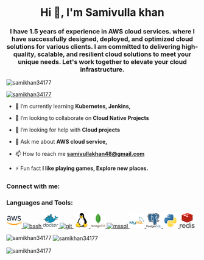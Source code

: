 <h1 align="center">Hi 👋, I'm Samivulla khan</h1>
<h3 align="center">I have 1.5 years of experience in AWS cloud services. where I have successfully designed, deployed, and optimized cloud solutions for various clients. I am committed to delivering high-quality, scalable, and resilient cloud solutions to meet your unique needs. Let's work together to elevate your cloud infrastructure.</h3>

<p align="left"> <img src="https://komarev.com/ghpvc/?username=samikhan34177&label=Profile%20views&color=0e75b6&style=flat" alt="samikhan34177" /> </p>

<p align="left"> <a href="https://github.com/ryo-ma/github-profile-trophy"><img src="https://github-profile-trophy.vercel.app/?username=samikhan34177" alt="samikhan34177" /></a> </p>

- 🌱 I’m currently learning **Kubernetes, Jenkins,**

- 👯 I’m looking to collaborate on **Cloud Native Projects**

- 🤝 I’m looking for help with **Cloud projects**

- 💬 Ask me about **AWS cloud service,**

- 📫 How to reach me **samivullakhan48@gmail.com**

- ⚡ Fun fact **I like playing games, Explore new places.**

<h3 align="left">Connect with me:</h3>
<p align="left">
</p>

<h3 align="left">Languages and Tools:</h3>
<p align="left"> <a href="https://aws.amazon.com" target="_blank" rel="noreferrer"> <img src="https://raw.githubusercontent.com/devicons/devicon/master/icons/amazonwebservices/amazonwebservices-original-wordmark.svg" alt="aws" width="40" height="40"/> </a> <a href="https://www.gnu.org/software/bash/" target="_blank" rel="noreferrer"> <img src="https://www.vectorlogo.zone/logos/gnu_bash/gnu_bash-icon.svg" alt="bash" width="40" height="40"/> </a> <a href="https://www.docker.com/" target="_blank" rel="noreferrer"> <img src="https://raw.githubusercontent.com/devicons/devicon/master/icons/docker/docker-original-wordmark.svg" alt="docker" width="40" height="40"/> </a> <a href="https://git-scm.com/" target="_blank" rel="noreferrer"> <img src="https://www.vectorlogo.zone/logos/git-scm/git-scm-icon.svg" alt="git" width="40" height="40"/> </a> <a href="https://www.linux.org/" target="_blank" rel="noreferrer"> <img src="https://raw.githubusercontent.com/devicons/devicon/master/icons/linux/linux-original.svg" alt="linux" width="40" height="40"/> </a> <a href="https://www.mongodb.com/" target="_blank" rel="noreferrer"> <img src="https://raw.githubusercontent.com/devicons/devicon/master/icons/mongodb/mongodb-original-wordmark.svg" alt="mongodb" width="40" height="40"/> </a> <a href="https://www.microsoft.com/en-us/sql-server" target="_blank" rel="noreferrer"> <img src="https://www.svgrepo.com/show/303229/microsoft-sql-server-logo.svg" alt="mssql" width="40" height="40"/> </a> <a href="https://www.mysql.com/" target="_blank" rel="noreferrer"> <img src="https://raw.githubusercontent.com/devicons/devicon/master/icons/mysql/mysql-original-wordmark.svg" alt="mysql" width="40" height="40"/> </a> <a href="https://www.postgresql.org" target="_blank" rel="noreferrer"> <img src="https://raw.githubusercontent.com/devicons/devicon/master/icons/postgresql/postgresql-original-wordmark.svg" alt="postgresql" width="40" height="40"/> </a> <a href="https://www.python.org" target="_blank" rel="noreferrer"> <img src="https://raw.githubusercontent.com/devicons/devicon/master/icons/python/python-original.svg" alt="python" width="40" height="40"/> </a> <a href="https://redis.io" target="_blank" rel="noreferrer"> <img src="https://raw.githubusercontent.com/devicons/devicon/master/icons/redis/redis-original-wordmark.svg" alt="redis" width="40" height="40"/> </a> </p>

<p><img align="left" src="https://github-readme-stats.vercel.app/api/top-langs?username=samikhan34177&show_icons=true&locale=en&layout=compact" alt="samikhan34177" /></p>

<p>&nbsp;<img align="center" src="https://github-readme-stats.vercel.app/api?username=samikhan34177&show_icons=true&locale=en" alt="samikhan34177" /></p>

<p><img align="center" src="https://github-readme-streak-stats.herokuapp.com/?user=samikhan34177&" alt="samikhan34177" /></p>
